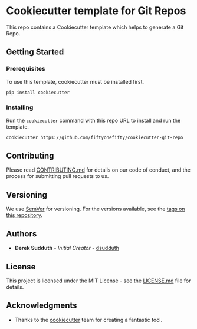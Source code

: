 # Cookiecutter template for Git Repos

This repo contains a Cookiecutter template which helps to generate a Git Repo.

## Getting Started

### Prerequisites

To use this template, cookiecutter must be installed first.

```bash
pip install cookiecutter
```

### Installing

Run the `cookiecutter` command with this repo URL to install and run the template.

```bash
cookiecutter https://github.com/fiftyonefifty/cookiecutter-git-repo
```

## Contributing

Please read [CONTRIBUTING.md](./CONTRIBUTING.md) for details on our code of conduct, and the process for submitting pull requests to us.

## Versioning

We use [SemVer](http://semver.org/) for versioning. For the versions available, see the [tags on this repository](https://github.com/fiftyonefifty/cookiecutter-git-repo/tags).

## Authors

- **Derek Sudduth** - *Initial Creator* - [dsudduth](https://github.com/dsudduth)

## License

This project is licensed under the MIT License - see the [LICENSE.md](./LICENSE.md) file for details.

## Acknowledgments

- Thanks to the [cookiecutter](https://github.com/cookiecutter/cookiecutter) team for creating a fantastic tool.
